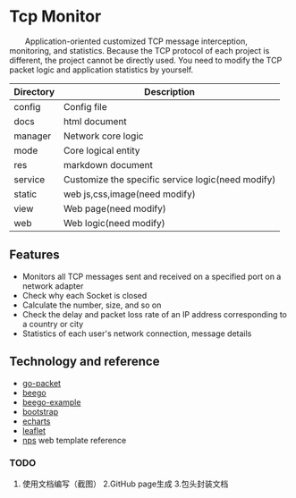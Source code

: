 # Tcp Monitor

&emsp;&emsp;Application-oriented customized TCP message interception, monitoring, and statistics.
Because the TCP protocol of each project is different, the project cannot be directly used. 
You need to modify the TCP packet logic and application statistics by yourself.


| Directory | Description                                       |
|-----------|---------------------------------------------------|
| config    | Config file                                       |
| docs      | html document                                     |
| manager   | Network core logic                                |
| mode      | Core logical entity                               |
| res       | markdown document                                 |
| service   | Customize the specific service logic(need modify) |
| static    | web js,css,image(need modify)                     |
| view      | Web page(need modify)                             |
| web       | Web logic(need modify)                            |


## Features
* Monitors all TCP messages sent and received on a specified port on a network adapter
* Check why each Socket is closed
* Calculate the number, size, and so on
* Check the delay and packet loss rate of an IP address corresponding to a country or city
* Statistics of each user's network connection, message details



## Technology and reference
* [go-packet](https://github.com/google/gopacket)  
* [beego](https://github.com/beego/beego) 
* [beego-example](https://github.com/beego/beego-example)  
* [bootstrap](https://www.bootcss.com/) 
* [echarts](https://echarts.apache.org/zh/index.html) 
* [leaflet](https://leafletjs.com/index.html) 
* [nps](https://github.com/ehang-io/nps) web template reference

### TODO
1. 使用文档编写（截图）
2.GitHub page生成
3.包头封装文档







